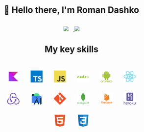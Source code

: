 <h1 align="center">👋 Hello there, I'm Roman Dashko</h1>
<br>
<div align="center">
  <a href="https://github.com/killgram">
  <img style="margin-right: 1rem" height="180rem" src="https://github-readme-stats.vercel.app/api?username=killgram&show_icons=true&theme=dracula&include_all_commits=true&count_private=true"/>
  <img height="180rem" src="https://github-readme-stats.vercel.app/api/top-langs/?username=killgram&layout=compact&langs_count=10&theme=dracula"/>
  </a>
</div>

<h1 align="center">My key skills</h1>
<br>

<div align="center">
  <img style="margin: 1rem" align="center" height="40" width="40" src="https://github.com/devicons/devicon/raw/master/icons/kotlin/kotlin-original.svg" />
  <img style="margin: 1rem" align="center" height="40" width="40" src="https://github.com/devicons/devicon/raw/master/icons/typescript/typescript-original.svg" />
  <img style="margin: 1rem" align="center" height="40" width="40" src="https://github.com/devicons/devicon/raw/master/icons/javascript/javascript-original.svg" />
  <img style="margin: 1rem" align="center" height="40" width="40" src="https://github.com/devicons/devicon/raw/master/icons/nodejs/nodejs-plain-wordmark.svg" />
  <img style="margin: 1rem" align="center" height="40" width="40" src="https://github.com/devicons/devicon/raw/master/icons/android/android-plain-wordmark.svg" />
  <img style="margin: 1rem" align="center" height="40" width="40" src="https://github.com/devicons/devicon/raw/master/icons/react/react-original.svg" />
  <img style="margin: 1rem" align="center" height="40" width="40" src="https://github.com/devicons/devicon/raw/master/icons/redux/redux-original.svg" />
  <img style="margin: 1rem" align="center" height="40" width="40" src="https://github.com/devicons/devicon/raw/master/icons/androidstudio/androidstudio-original.svg" />
  <img style="margin: 1rem" align="center" height="40" width="40" src="https://github.com/devicons/devicon/raw/master/icons/git/git-original.svg" />
  <img style="margin: 1rem" align="center" height="40" width="40" src="https://github.com/devicons/devicon/raw/master/icons/mongodb/mongodb-plain-wordmark.svg" />
  <img style="margin: 1rem" align="center" height="40" width="40" src="https://github.com/devicons/devicon/raw/master/icons/firebase/firebase-plain-wordmark.svg" />
  <img style="margin: 1rem" align="center" height="40" width="40" src="https://github.com/devicons/devicon/raw/master/icons/heroku/heroku-plain-wordmark.svg" />
  <img style="margin: 1rem" align="center" height="40" width="40" src="https://github.com/devicons/devicon/raw/master/icons/html5/html5-original.svg" />
  <img style="margin: 1rem" align="center" height="40" width="40" src="https://github.com/devicons/devicon/raw/master/icons/css3/css3-original.svg" />
</div>


